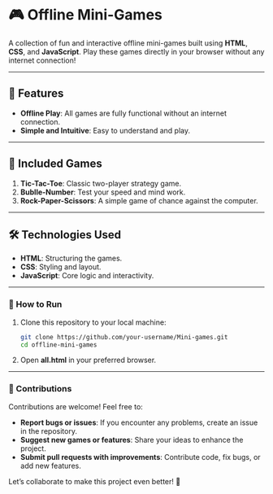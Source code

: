 # 🎮 Offline Mini-Games  

A collection of fun and interactive offline mini-games built using **HTML**, **CSS**, and **JavaScript**. Play these games directly in your browser without any internet connection!  

---

## 🚀 Features  

- **Offline Play**: All games are fully functional without an internet connection.  
- **Simple and Intuitive**: Easy to understand and play.  

---

## 🎲 Included Games  

1. **Tic-Tac-Toe**: Classic two-player strategy game.  
2. **Bublle-Number**: Test your speed and mind work.  
3. **Rock-Paper-Scissors**: A simple game of chance against the computer.  
  


---

## 🛠️ Technologies Used  

- **HTML**: Structuring the games.  
- **CSS**: Styling and layout.  
- **JavaScript**: Core logic and interactivity.  

---

### 🔧 How to Run  

1. Clone this repository to your local machine:  
   ```bash
   git clone https://github.com/your-username/Mini-games.git
   cd offline-mini-games

2. Open **all.html** in your preferred browser.
---
### 🤝 Contributions  

Contributions are welcome! Feel free to:  
- **Report bugs or issues**: If you encounter any problems, create an issue in the repository.  
- **Suggest new games or features**: Share your ideas to enhance the project.  
- **Submit pull requests with improvements**: Contribute code, fix bugs, or add new features.  

Let’s collaborate to make this project even better! 🎉  
